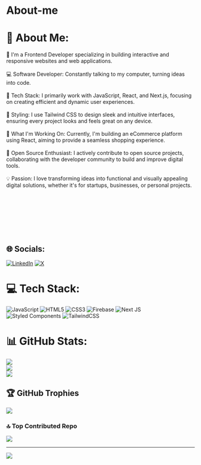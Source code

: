 # About-me
# 💫 About Me:
🔧 I'm a Frontend Developer specializing in building interactive and responsive websites and web applications.<br><br>💻 Software Developer: Constantly talking to my computer, turning ideas into code.<br><br>🚀 Tech Stack: I primarily work with JavaScript, React, and Next.js, focusing on creating efficient and dynamic user experiences.<br><br>🎨 Styling: I use Tailwind CSS to design sleek and intuitive interfaces, ensuring every project looks and feels great on any device.<br><br>🔭 What I'm Working On: Currently, I'm building an eCommerce platform using React, aiming to provide a seamless shopping experience.<br><br>🌱 Open Source Enthusiast: I actively contribute to open source projects, collaborating with the developer community to build and improve digital tools.<br><br>💡 Passion: I love transforming ideas into functional and visually appealing digital solutions, whether it's for startups, businesses, or personal projects.<br><br><br><br><br><br><br><br>


## 🌐 Socials:
[![LinkedIn](https://img.shields.io/badge/LinkedIn-%230077B5.svg?logo=linkedin&logoColor=white)](https://linkedin.com/in/https://www.linkedin.com/in/owoicho-emmanuel/) [![X](https://img.shields.io/badge/X-black.svg?logo=X&logoColor=white)](https://x.com/https://x.com/Owieadoyi) 

# 💻 Tech Stack:
![JavaScript](https://img.shields.io/badge/javascript-%23323330.svg?style=for-the-badge&logo=javascript&logoColor=%23F7DF1E) ![HTML5](https://img.shields.io/badge/html5-%23E34F26.svg?style=for-the-badge&logo=html5&logoColor=white) ![CSS3](https://img.shields.io/badge/css3-%231572B6.svg?style=for-the-badge&logo=css3&logoColor=white) ![Firebase](https://img.shields.io/badge/firebase-%23039BE5.svg?style=for-the-badge&logo=firebase) ![Next JS](https://img.shields.io/badge/Next-black?style=for-the-badge&logo=next.js&logoColor=white) ![Styled Components](https://img.shields.io/badge/styled--components-DB7093?style=for-the-badge&logo=styled-components&logoColor=white) ![TailwindCSS](https://img.shields.io/badge/tailwindcss-%2338B2AC.svg?style=for-the-badge&logo=tailwind-css&logoColor=white)
# 📊 GitHub Stats:
![](https://github-readme-stats.vercel.app/api?username=adoyi106&theme=dark&hide_border=false&include_all_commits=false&count_private=false)<br/>
![](https://github-readme-streak-stats.herokuapp.com/?user=adoyi106&theme=dark&hide_border=false)<br/>
![](https://github-readme-stats.vercel.app/api/top-langs/?username=adoyi106&theme=dark&hide_border=false&include_all_commits=false&count_private=false&layout=compact)

## 🏆 GitHub Trophies
![](https://github-profile-trophy.vercel.app/?username=adoyi106&theme=radical&no-frame=false&no-bg=true&margin-w=4)

### 🔝 Top Contributed Repo
![](https://github-contributor-stats.vercel.app/api?username=adoyi106&limit=5&theme=dark&combine_all_yearly_contributions=true)

---
[![](https://visitcount.itsvg.in/api?id=adoyi106&icon=0&color=0)](https://visitcount.itsvg.in)

<!-- Proudly created with GPRM ( https://gprm.itsvg.in ) -->
